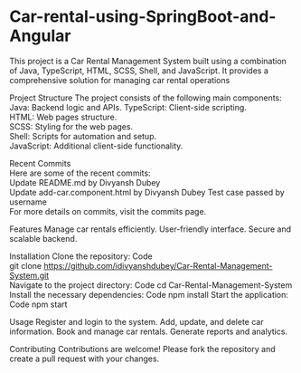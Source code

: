 
# Car-rental-using-SpringBoot-and-Angular
This project is a Car Rental Management System built using a combination of Java, TypeScript, HTML, SCSS, Shell, and JavaScript. It provides a comprehensive solution for managing car rental operations

Project Structure
The project consists of the following main components:
Java: Backend logic and APIs.
TypeScript: Client-side scripting.	
HTML: Web pages structure.	
SCSS: Styling for the web pages.	
Shell: Scripts for automation and setup.	
JavaScript: Additional client-side functionality.

Recent Commits	
Here are some of the recent commits:	
Update README.md by Divyansh Dubey	
Update add-car.component.html by Divyansh Dubey
Test case passed by username	
For more details on commits, visit the commits page.

Features
Manage car rentals efficiently.
User-friendly interface.
Secure and scalable backend.
	
Installation
Clone the repository:
Code	
git clone https://github.com/idivyanshdubey/Car-Rental-Management-System.git	
Navigate to the project directory:
Code
cd Car-Rental-Management-System	
Install the necessary dependencies:
Code
npm install
Start the application:
Code
npm start
	
Usage
Register and login to the system.
Add, update, and delete car information.
Book and manage car rentals.
Generate reports and analytics.

Contributing
Contributions are welcome! Please fork the repository and create a pull request with your changes.
